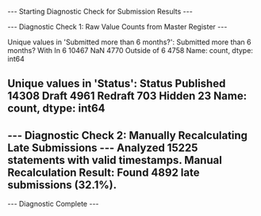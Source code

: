 --- Starting Diagnostic Check for Submission Results ---

--- Diagnostic Check 1: Raw Value Counts from Master Register ---

Unique values in 'Submitted more than 6 months?':
Submitted more than 6 months?
With In 6       10467
NaN              4770
Outside of 6     4758
Name: count, dtype: int64

Unique values in 'Status':
Status
Published    14308
Draft         4961
Redraft        703
Hidden          23
Name: count, dtype: int64
--------------------------------------------------

--- Diagnostic Check 2: Manually Recalculating Late Submissions ---
Analyzed 15225 statements with valid timestamps.
Manual Recalculation Result: Found 4892 late submissions (32.1%).
--------------------------------------------------

--- Diagnostic Complete ---
